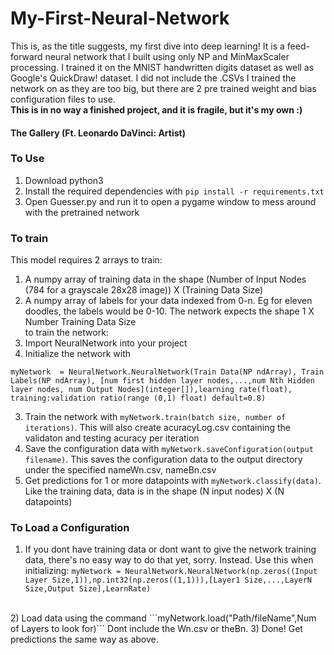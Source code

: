 # My-First-Neural-Network
This is, as the title suggests, my first dive into deep learning! It is a feed-forward neural network that I built using only NP and MinMaxScaler processing. I trained it on the MNIST handwritten digits dataset as well as Google's QuickDraw! dataset. I did not include the .CSVs I trained the network on as they are too big, but there are 2 pre trained weight and bias configuration files to use.
<br>**This is in no way a finished project, and it is fragile, but it's my own :)**
#### The Gallery (Ft. Leonardo DaVinci: Artist)


### To Use
1) Download python3
2) Install the required dependencies with
```pip install -r requirements.txt```
3) Open Guesser.py and run it to open a pygame window to mess around with the pretrained network

### To train
This model requires 2 arrays to train: 
1) A numpy array of training data in the shape (Number of Input Nodes (784 for a grayscale 28x28 image)) X (Training Data Size) 
2) A numpy array of labels for your data indexed from 0-n. Eg for eleven doodles, the labels would be 0-10. The network expects the shape 1 X Number Training Data Size
<br> to train the network: <br>
1) Import NeuralNetwork into your project
2) Initialize the network with 
```
myNetwork  = NeuralNetwork.NeuralNetwork(Train Data(NP ndArray), Train Labels(NP ndArray), [num first hidden layer nodes,...,num Nth Hidden layer nodes, num Output Nodes](integer[]),learning rate(float), training:validation ratio(range (0,1) float) default=0.8)
 ```
 3) Train the network with ```myNetwork.train(batch size, number of iterations)```. This will also create acuracyLog.csv containing the validaton and testing acuracy per iteration<br>
 4) Save the configuration data with ```myNetwork.saveConfiguration(output filename)```. This saves the configuration data to the output directory under the specified nameWn.csv, nameBn.csv <br>
 5) Get predictions for 1 or more datapoints with ```myNetwork.classify(data)```. Like the training data, data is in the shape (N input nodes) X (N datapoints)<br>
 
 ### To Load a Configuration
 1) If you dont have training data or dont want to give the network training data, there's no easy way to do that yet, sorry. Instead. Use this when initializing:
 ```myNetwork = NeuralNetwork.NeuralNetwork(np.zeros((Input Layer Size,1)),np.int32(np.zeros((1,1))),[Layer1 Size,...,LayerN Size,Output Size],LearnRate)```
 <br>
 2) Load data using the command ```myNetwork.load("Path/fileName",Num of Layers to look for)``` Dont include the Wn.csv or theBn.
 3) Done! Get predictions the same way as above. 
 
 




